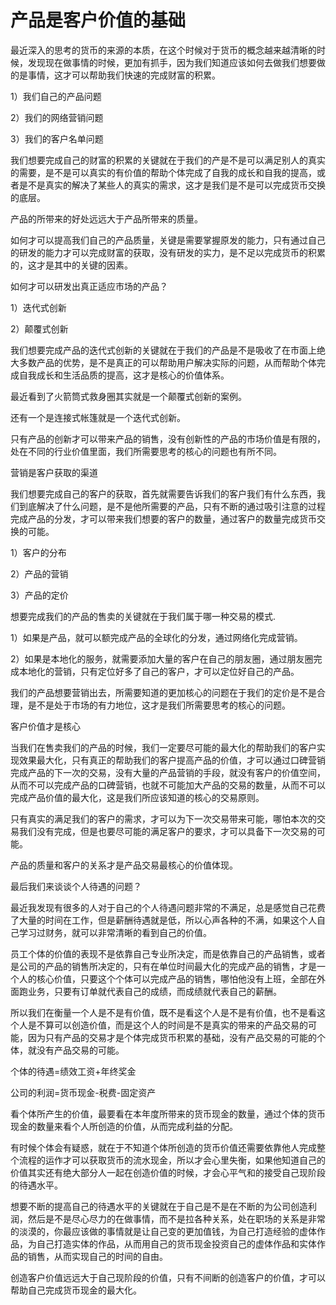 # 产品是客户价值的基础

最近深入的思考的货币的来源的本质，在这个时候对于货币的概念越来越清晰的时候，发现现在做事情的时候，更加有抓手，因为我们知道应该如何去做我们想要做的是事情，这才可以帮助我们快速的完成财富的积累。

1）我们自己的产品问题

2）我们的网络营销问题

3）我们的客户名单问题

我们想要完成自己的财富的积累的关键就在于我们的产是不是可以满足别人的真实的需要，是不是可以真实的有价值的帮助个体完成了自我的成长和自我的提高，或者是不是真实的解决了某些人的真实的需求，这才是我们是不是可以完成货币交换的底层。

产品的所带来的好处远远大于产品所带来的质量。

如何才可以提高我们自己的产品质量，关键是需要掌握原发的能力，只有通过自己的研发的能力才可以完成财富的获取，没有研发的实力，是不足以完成货币的积累的，这才是其中的关键的因素。

如何才可以研发出真正适应市场的产品？

1）迭代式创新

2）颠覆式创新

我们想要完成产品的迭代式创新的关键就在于我们的产品是不是吸收了在市面上绝大多数产品的优势，是不是真正的可以帮助用户解决实际的问题，从而帮助个体完成自我成长和生活品质的提高，这才是核心的价值体系。

最近看到了火箭筒式救身圈其实就是一个颠覆式创新的案例。

还有一个是连接式帐篷就是一个迭代式创新。

只有产品的创新才可以带来产品的销售，没有创新性的产品的市场价值是有限的，处在不同的行业价值里面，我们所需要思考的核心的问题也有所不同。

营销是客户获取的渠道

我们想要完成自己的客户的获取，首先就需要告诉我们的客户我们有什么东西，我们到底解决了什么问题，是不是他所需要的产品，只有不断的通过吸引注意的过程完成产品的分发，才可以带来我们想要的客户的数量，通过客户的数量完成货币交换的可能。

1）客户的分布

2）产品的营销

3）产品的定价

想要完成我们的产品的售卖的关键就在于我们属于哪一种交易的模式.

1）如果是产品，就可以额完成产品的全球化的分发，通过网络化完成营销。

2）如果是本地化的服务，就需要添加大量的客户在自己的朋友圈，通过朋友圈完成本地化的营销，只有定位好多了自己的客户，才可以定位好自己的产品。

我们的产品想要营销出去，所需要知道的更加核心的问题在于我们的定价是不是合理，是不是处于市场的有力地位，这才是我们所需要思考的核心的问题。

客户价值才是核心

当我们在售卖我们的产品的时候，我们一定要尽可能的最大化的帮助我们的客户实现效果最大化，只有真正的帮助我们的客户提高产品的价值，才可以通过口碑营销完成产品的下一次的交易，没有大量的产品营销的手段，就没有客户的价值空间，从而不可以完成产品的口碑营销，也就不可能加大产品的交易的数量，从而不可以完成产品价值的最大化，这是我们所应该知道的核心的交易原则。

只有真实的满足我们的客户的需求，才可以为下一次交易带来可能，哪怕本次的交易我们没有完成，但是也要尽可能的满足客户的要求，才可以具备下一次交易的可能。

产品的质量和客户的关系才是产品交易最核心的价值体现。

最后我们来谈谈个人待遇的问题？

最近我发现有很多的人对于自己的个人待遇问题非常的不满足，总是感觉自己花费了大量的时间在工作，但是薪酬待遇就是低，所以心声各种的不满，如果这个人自己学习过财务，就可以非常清晰的看到自己的价值。

员工个体的价值的表现不是依靠自己专业所决定，而是依靠自己的产品销售，或者是公司的产品的销售所决定的，只有在单位时间最大化的完成产品的销售，才是一个人的核心价值，只要这个个体可以完成产品的销售，哪怕他没有上班，全部在外面跑业务，只要有订单就代表自己的成绩，而成绩就代表自己的薪酬。

所以我们在衡量一个人是不是有价值，既不是看这个人是不是有价值，也不是看这个人是不算可以创造价值，而是这个人的时间是不是真实的带来的产品交易的可能，因为只有产品的交易才是个体完成货币积累的基础，没有产品交易的可能的个体，就没有产品交易的可能。

个体的待遇=绩效工资+年终奖金

公司的利润=货币现金-税费-固定资产

看个体所产生的价值，最要看在本年度所带来的货币现金的数量，通过个体的货币现金的数量来看个人所创造的价值，从而完成利益的分配。

有时候个体会有疑惑，就在于不知道个体所创造的货币价值还需要依靠他人完成整个流程的运作才可以获取货币的流水现金，所以才会心里失衡，如果他知道自己的价值其实还有绝大部分人一起在创造价值的时候，才会心平气和的接受自己现阶段的待遇水平。

想要不断的提高自己的待遇水平的关键就在于自己是不是在不断的为公司创造利润，然后是不是尽心尽力的在做事情，而不是拉各种关系，处在职场的关系是非常的淡漠的，你最应该做的事情就是让自己变的更加值钱，为自己打造经验的虚体作品，为自己打造实体的作品，从而用自己的货币现金投资自己的虚体作品和实体作品的销售，从而实现自己的时间的自由。

创造客户价值远远大于自己现阶段的价值，只有不间断的创造客户的价值，才可以帮助自己完成货币现金的最大化。
